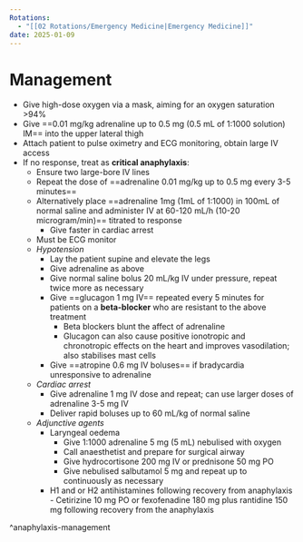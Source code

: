 ```yaml
---
Rotations:
  - "[[02 Rotations/Emergency Medicine|Emergency Medicine]]"
date: 2025-01-09
---
```

# Management
- Give high-dose oxygen via a mask, aiming for an oxygen saturation >94%
- Give ==0.01 mg/kg adrenaline up to 0.5 mg (0.5 mL of 1:1000 solution) IM== into the upper lateral thigh
- Attach patient to pulse oximetry and ECG monitoring, obtain large IV access
- If no response, treat as **critical anaphylaxis**:
	- Ensure two large-bore IV lines
	- Repeat the dose of ==adrenaline 0.01 mg/kg up to 0.5 mg every 3-5 minutes==
	- Alternatively place ==adrenaline 1mg (1mL of 1:1000) in 100mL of normal saline and administer IV at 60-120 mL/h (10-20 microgram/min)== titrated to response
		- Give faster in cardiac arrest
	- Must be ECG monitor
	- *Hypotension*
		- Lay the patient supine and elevate the legs
		- Give adrenaline as above
		- Give normal saline bolus 20 mL/kg IV under pressure, repeat twice more as necessary
		- Give ==glucagon 1 mg IV== repeated every 5 minutes for patients on a **beta-blocker** who are resistant to the above treatment
			- Beta blockers blunt the affect of adrenaline
			- Glucagon can also cause positive ionotropic and chronotropic effects on the heart and improves vasodilation; also stabilises mast cells
		- Give ==atropine 0.6 mg IV boluses== if bradycardia unresponsive to adrenaline
	- *Cardiac arrest*
		- Give adrenaline 1 mg IV dose and repeat; can use larger doses of adrenaline 3-5 mg IV
		- Deliver rapid boluses up to 60 mL/kg of normal saline
	- *Adjunctive agents*
		- Laryngeal oedema
			- Give 1:1000 adrenaline 5 mg (5 mL) nebulised with oxygen
			- Call anaesthetist and prepare for surgical airway
			- Give hydrocortisone 200 mg IV or prednisone 50 mg PO
			- Give nebulised salbutamol 5 mg and repeat up to continuously as necessary
		- H1 and or H2 antihistamines following recovery from anaphylaxis
				- Cetirizine 10 mg PO or fexofenadine 180 mg plus rantidine 150 mg following recovery from the anaphylaxis

^anaphylaxis-management

